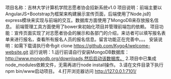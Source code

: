 项目名称：吉林大学计算机学院志愿者协会招新系统v1.0
项目说明：前端主要以AngularJS+Bootstrap为框架来构建展示宣传页面，后端使用了Node.js的express模块来实现与前端的交互。数据库方面使用了MongoDB来存放报名信息。
前端管理工具方面使用了bower来初始化项目并管理前端包的依赖。
项目功能：宣传页面实现了对志愿者协会的展示和各部门的介绍，来访者可以填写报名表单来进行报名，查看所有报名人员的报名信息。留言功能正在完善中。。。
安装说明：如需下载请执行命令git clone https://github.com/Kygo4/welcome-website.git 
运行说明：1.运行前请自行安装MongoDB数据库：http://www.mongodb.org/downloads,然后启动该数据库。
          2.项目中已集成node_modules依赖文件，无需再进行node install操作。
          3.请在文件目录下执行npm bin/www启动项目。
          4.打开浏览器访问 http://127.0.0.1:7101/
 
